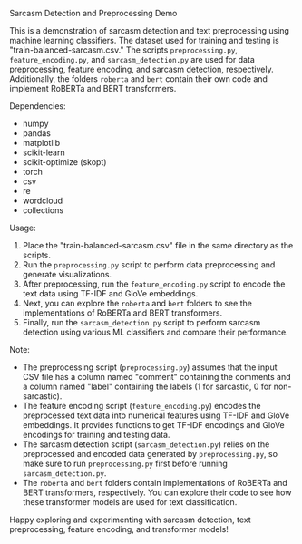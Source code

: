 Sarcasm Detection and Preprocessing Demo

This is a demonstration of sarcasm detection and text preprocessing using machine learning classifiers. The dataset used for training and testing is "train-balanced-sarcasm.csv." The scripts `preprocessing.py`, `feature_encoding.py`, and `sarcasm_detection.py` are used for data preprocessing, feature encoding, and sarcasm detection, respectively. Additionally, the folders `roberta` and `bert` contain their own code and implement RoBERTa and BERT transformers.

Dependencies:
- numpy
- pandas
- matplotlib
- scikit-learn
- scikit-optimize (skopt)
- torch
- csv
- re
- wordcloud
- collections

Usage:
1. Place the "train-balanced-sarcasm.csv" file in the same directory as the scripts.
2. Run the `preprocessing.py` script to perform data preprocessing and generate visualizations.
3. After preprocessing, run the `feature_encoding.py` script to encode the text data using TF-IDF and GloVe embeddings.
4. Next, you can explore the `roberta` and `bert` folders to see the implementations of RoBERTa and BERT transformers.
5. Finally, run the `sarcasm_detection.py` script to perform sarcasm detection using various ML classifiers and compare their performance.

Note:
- The preprocessing script (`preprocessing.py`) assumes that the input CSV file has a column named "comment" containing the comments and a column named "label" containing the labels (1 for sarcastic, 0 for non-sarcastic).
- The feature encoding script (`feature_encoding.py`) encodes the preprocessed text data into numerical features using TF-IDF and GloVe embeddings. It provides functions to get TF-IDF encodings and GloVe encodings for training and testing data.
- The sarcasm detection script (`sarcasm_detection.py`) relies on the preprocessed and encoded data generated by `preprocessing.py`, so make sure to run `preprocessing.py` first before running `sarcasm_detection.py`.
- The `roberta` and `bert` folders contain implementations of RoBERTa and BERT transformers, respectively. You can explore their code to see how these transformer models are used for text classification.


Happy exploring and experimenting with sarcasm detection, text preprocessing, feature encoding, and transformer models!
